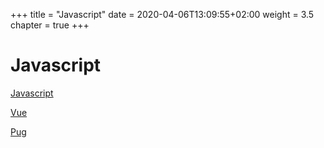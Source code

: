 +++
title = "Javascript"
date = 2020-04-06T13:09:55+02:00
weight = 3.5
chapter = true
+++

# Javascript

[Javascript](js/)

[Vue](vue/)

[Pug](pug/)
